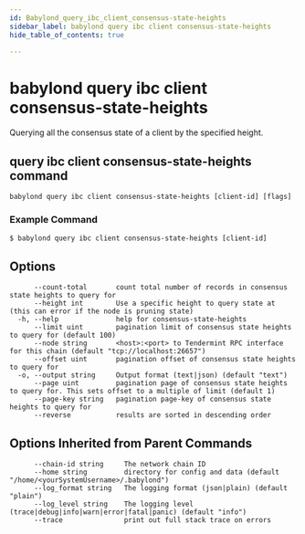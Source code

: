 ```yaml
---
id: Babylond_query_ibc_client_consensus-state-heights
sidebar_label: babylond query ibc client consensus-state-heights
hide_table_of_contents: true

---
```

# babylond query ibc client consensus-state-heights
Querying all the consensus state of a client by the specified height.
## query ibc client consensus-state-heights command
```
babylond query ibc client consensus-state-heights [client-id] [flags]
```
### Example Command
```
$ babylond query ibc client consensus-state-heights [client-id]
```
## Options
```
      --count-total       count total number of records in consensus state heights to query for
      --height int        Use a specific height to query state at (this can error if the node is pruning state)
  -h, --help              help for consensus-state-heights
      --limit uint        pagination limit of consensus state heights to query for (default 100)
      --node string       <host>:<port> to Tendermint RPC interface for this chain (default "tcp://localhost:26657")
      --offset uint       pagination offset of consensus state heights to query for
  -o, --output string     Output format (text|json) (default "text")
      --page uint         pagination page of consensus state heights to query for. This sets offset to a multiple of limit (default 1)
      --page-key string   pagination page-key of consensus state heights to query for
      --reverse           results are sorted in descending order
```
## Options Inherited from Parent Commands
```
      --chain-id string     The network chain ID
      --home string         directory for config and data (default "/home/<yourSystemUsername>/.babylond")
      --log_format string   The logging format (json|plain) (default "plain")
      --log_level string    The logging level (trace|debug|info|warn|error|fatal|panic) (default "info")
      --trace               print out full stack trace on errors
```